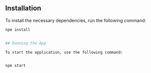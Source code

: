 ## Installation

To install the necessary dependencies, run the following command:

```bash
npm install


## Running the App

To start the application, use the following command:


npm start
